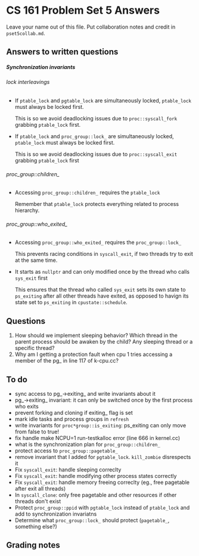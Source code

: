 # CS 161 Problem Set 5 Answers

Leave your name out of this file. Put collaboration notes and credit in
`pset5collab.md`.

## Answers to written questions

##### Synchronization invariants

###### lock interleavings

- If `ptable_lock` and `pgtable_lock` are simultaneously locked, `ptable_lock` must always be locked first.

  This is so we avoid deadlocking issues due to `proc::syscall_fork` grabbing `ptable_lock` first.

- If `ptable_lock` and `proc_group::lock_` are simultaneously locked, `ptable_lock` must always be locked first.

  This is so we avoid deadlocking issues due to `proc::syscall_exit` grabbing `ptable_lock` first

###### proc_group::children\_

- Accessing `proc_group::children_` requires the `ptable_lock`

  Remember that `ptable_lock` protects everything related to process hierarchy.

###### proc_group::who_exited\_

- Accessing `proc_group::who_exited_` requires the `proc_group::lock_`

  This prevents racing conditions in `syscall_exit`, if two threads try to exit at the same time.

- It starts as `nullptr` and can only modified once by the thread who calls `sys_exit` first

  This ensures that the thread who called `sys_exit` sets its own state to `ps_exiting` after all other threads have exited, as opposed to havign its state set to `ps_exiting` in `cpustate::schedule`.

## Questions

1. How should we implement sleeping behavior? Which thread in the parent process should be awaken by the child? Any sleeping thread or a specific thread?
2. Why am I getting a protection fault when cpu 1 tries accessing a member of the pg\_ in line 117 of k-cpu.cc?

## To do

- sync access to pg\_->exiting\_ and write invariants about it
- pg\_->exiting\_ invariant: it can only be switched once by the first process who exits
- prevent forking and cloning if exiting\_ flag is set
- mark idle tasks and process groups in `refresh`
- write invariants for `proc*group::is_exiting`: ps_exiting can only move from false to true!
- fix handle make NCPU=1 run-testkalloc error (line 666 in kernel.cc)
- what is the synchronization plan for `proc_group::children_`
- protect access to `proc_group::pagetable_`
- remove invariant that I added for `pgtable_lock`. `kill_zombie` disrespects it
- Fix `syscall_exit`: handle sleeping correclty
- Fix `syscall_exit`: handle modifying other process states correctly
- Fix `syscall_exit`: handle memory freeing correclty (eg., free pagetable after exit all threads)
- In `syscall_clone`: only free pagetable and other resources if other threads don't exist
- Protect `proc_group::ppid` with `pgtable_lock` instead of `ptable_lock` and add to synchronization invariatns
- Determine what `proc_group::lock_` should protect (`pagetable_`, something else?)

## Grading notes
